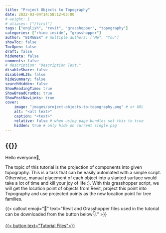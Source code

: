 ```yaml
---
title: "Project Objects to Topography"
date: 2022-03-04T14:58:12+03:00
# weight: 1
# aliases: ["/first"]
tags: ["english", "revit", "grasshopper", "topography"]
categories: ["rhino inside", "grasshopper"]
author: "BIMGEEK" # multiple authors: ["Me", "You"]
showToc: false
TocOpen: false
draft: false
hidemeta: false
comments: false
# description: "Description Text."
disableShare: false
disableHLJS: false
hideSummary: false
searchHidden: false
ShowReadingTime: true
ShowBreadCrumbs: true
ShowPostNavLinks: true
cover:
    image: "images/project-objects-to-topography.png" # or URL
    alt: "<alt text>"
    caption: "<text>"
    relative: false # when using page bundles set this to true
    hidden: true # only hide on current single pag
---
```


{{<youtube J5tBJeXMO1s>}}
---
Hello everyone👋,

The topic of this tutorial is the projection of components into given topography. This is a task that can be easily automated with a simple script. Otherwise, manual placement of each object into a slanted surface would take a lot of time and kill your joy of life :).  With this grasshopper script, we will get the location point of objects from Revit, project this point into Topography and use projected points as the new location point for tree families.

{{< callout emoji="📌" text="Revit and Grasshopper files used in the tutorial can be downloaded from the button below👇." >}}

<a href="files/BG-TutorialFiles-ProjectObjectsToTopography.rar" download>
    {{< button text="Tutorial Files">}}
</a>